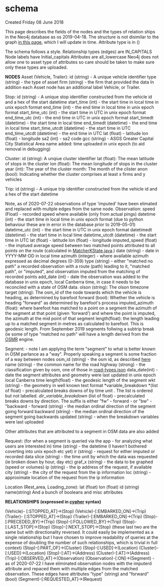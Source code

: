 # schema
Created Friday 08 June 2018

This page describes the fields of the nodes and the types of relation ships in the Neo4j database as os 2019-04-18. The structure is not disimilar to the graph [in this page](./graph_databases.md), which I will update in time. Attribute type is in ()

The schema follows a style. 
Relationship types (edges) are IN_CAPITALS
Node labels have Initial_capitals
Attributes are all_lowercase
Neo4j does not allow one to asset type of attributes so care should be taken to make sure only these types are uploaded.


**NODES**
Asset (Vehicle, Trailer):
 id (string) - A unique vehicle identifier
type (string) - the type of asset
firm (string) - the firm that provided the data
In addition each Asset node has an additional label Vehicle, or Trailer.

	


Stop:
id (string) - A unique stop identifier constructed from the vehicle id and a hex of the start datetime
start_time (int) - the start time in local time in unix epoch format
end_time (int) - the end time in local time in unix epoch format
start_time_utc (int) - the start time in UTC in unix epoch format
   end_time_utc (int) - the end time in UTC in unix epoch format
start_timedt (datetime) - the start time in local time
end_timedt (datetime) - the end time in local time
start_time_utcdt (datetime) - the start time in UTC
end_time_utcdt (datetime) - the end time in UTC
lat (float) - latitude
lon (float) - longitude
sa2 (int) - sa2 code
gcc (string) - ASGS Greater Capital City Statistical Area name
added: time uploaded in unix epoch (to aid removal in debugging)

Cluster:
id (string): A unqiue cluster identifier
lat (float): The mean latitude of stops in the cluster
lon (float): The mean longitude of stops in the cluster
year (int): The year of the cluster
month: The month of the clister
anon (bool): Indicating whether the cluster comprises at least x firms and y vehicles

Trip:
id (string) - A unique trip identifier constructed from the vehicle id and a hex of the start datetime

Note, as of 2020-07-22 observations of type 'imputed' have been elimated and replaced with multple edges from the same node.
Observation:
speed (Float) - recorded speed where available (only from actual pings)
datetime (int) - the start time in local time in unix epoch format (due to python behaviour these are in error in the database prior to 2019-05-01)
datetime_utc (int) - the start time in UTC in unix epoch format
datetimedt (datetime) - the start time in local time
datetime_utcdt (datetime) - the start time in UTC
lat (float) - latitude
lon (float) - longitude
imputed_speed (float) - the imptued average speed between two matched points attributed to all points on the route (calculated in [MatcherKState.java](../Processing/Barefoot/MatcherKState.java.md).)
date (string) - date in YYYY-MM-DD in local time
azimuth (integer) - where available azimuth expressed as decimal degrees (0-359)
type (string) - either "matched no path" a recorded observation with a route (path) leading to it, "matched path", or "imputed", and observation imputed from the matching of recorded points 
add_date (int) - date the observation was added to the database in unix epoch, local Canberra time, in case it needs to be reconciled with a state of OSM data.
olson (string): The olson timezone
target (string): The osm_id of the node towards which the vehicle is heading, as determined by barefoot
forward (bool): Whether the vehicle is heading "forward" as determined by barefoot's process
imputed_azimuth (float): where barefoot has matched to a point on a segment the azimuth of the segment at that point (given 'forward') and where the point is imputed, the azimuth at the mid point of that segment
length(float): the length leading up to a matched segment in metres as calculated to barefoot. This is geodesic length. From September 2019 segments follwing a subtrip break (ie some of type "matched no path" will have a length derived from the [OSMR](../OpenStreetMap/OSMR.md) engine.

Segment: - note I am applying the term "segment" to what is better known in OSM parlance as a "way". Properly speaking a segment is some fraction of a way between nodes
osm_id (string) - the osm id, as described [here](../OpenStreetMap/osm_id.md) 
name (string) - the common name for the road
highway (strong) - the classification given by osm, one of those in [road-types.json](../Processing/Barefoot/road-types.json.md)
data_date(int) - date the segment attributes and geometry were last updated in unix epoch local Canberra time
length(float) - the geodesic length of the segment
wkt (string) - the geometry in well known text format
*variable_breakdown *(list of float) - precalculated breaks downs of <variable> by time unit <type>. The list is ordered but not labelled.
   *dir*_*variable_breakdown* (list of float) - precalculated breaks downs by direction. The suffix is either "fw" - forward - or "bw" - "backward - 
forward (string) - the median ordinal direction of the segment going forward
   backward (string) - the median ordinal direction of the segment going backwards
updated (string) - when the breakdown variables were last uploaded
	
Other attributes that are attributed to a segment in OSM data are also added

Request: (for when a segment is queried via the app - for analyzing what users are interested in)
time (string) - the datetime (I haven't bothered coverting into unix epoch etc yet)
ir (string) - request for either imputed or recorded data
slice (string) - the time unit by which the data was requested (ie broken down by hour, day etc)
graf_x (string) - the data to be graphed (speed or volumes)
ip (string) - the ip address of the request, if available
city (string) - the city of the request from the ip information
loc (string) - approximate location of the request from the ip information
	
Location (Rest_area, Loading_zone):
lat (float)
lon (float)
id (string)
name(string)
And a bunch of booleans and misc attributes
	
**RELATIONSHIPS (expressed in **[cypher](./neo4j/cypher.md)** syntax)**

(Vehicle)- [:STOPPED_AT]->(Stop)
(Vehicle)-[:EMBARKED_ON]->(Trip)
(Trailer)- [:STOPPED_AT]->(Stop)
(Trailer)-[:EMBARKED_ON]->(Trip)
(Stop)-[:PRECEDED_BY]->(Trip)
(Stop)-[:FOLLOWED_BY]->(Trip)
(Stop)-[:LAST_STOP]->(Stop)
(Stop)-[:NEXT_STOP]->(Stop) (these last two are the same but with directionality reversed. It could easily be implemented as a single relationship but I have chosen to improve readability of queries at the expense of doubling the number of such relationships, which is trivial in full context)
(Stop)-[:PART_OF]->(Cluster)
(Stop)-[:USED]->(Location)
(Cluster)-[:USED]->(Location)
(Stop)-[:AT]->(Address)
(Cluster)-[:AT]->(Address)
(Trip)-[:OBSERVED_AT]->(Observation)
(Observation)-[:ON]->(Segment) - as of 2020-07-22 I have eliminated observation nodes with the imputerd attribute and repaced them with multiple edges from the matched observation. These edges have attributes "type" (string) and "forward" (bool)
(Segment)-[:REQUESTED_AT]->(Request)



